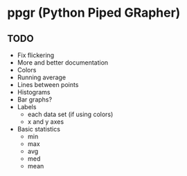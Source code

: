 # ppgr (Python Piped GRapher)

## TODO
* Fix flickering
* More and better documentation
* Colors
* Running average
* Lines between points
* Histograms
* Bar graphs?
* Labels
  * each data set (if using colors)
  * x and y axes
* Basic statistics
  * min
  * max
  * avg
  * med
  * mean
